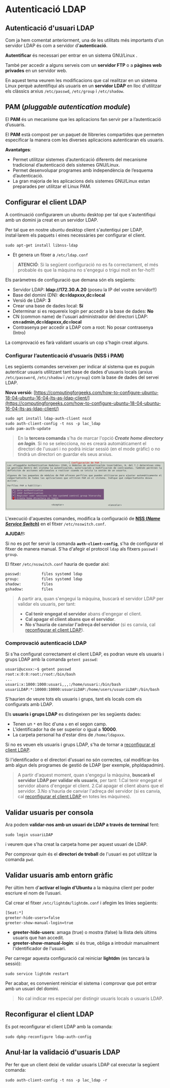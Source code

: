 # Autenticació LDAP

## Autenticació d'usuari LDAP

Com ja hem comentat anteriorment, una de les utilitats més importants d'un servidor LDAP és com a servidor d'**autenticació**.

**Autentificar** és necessari per entrar en un sistema GNU/Linux .

També per accedir a alguns serveis com un **servidor FTP** o a **pàgines web privades** en un servidor web.

En aquest tema veurem les modificacions que cal realitzar en un sistema Linux perquè autentifiqui als usuaris en un **servidor LDAP** en lloc d'utilitzar els clàssics arxius `/etc/passwd`, `/etc/group` i `/etc/shadow`.

## PAM \(_pluggable autentication module_\)

El **PAM** és un mecanisme que les aplicacions fan servir per a l’autenticació d’usuaris.

El **PAM** està compost per un paquet de llibreries compartides que permeten especificar la manera com les diverses aplicacions autenticaran els usuaris.

**Avantatges**:

* Permet utilitzar sistemes d’autenticació diferents del mecanisme tradicional d’autenticació dels sistemes GNU/Linux.
* Permet desenvolupar programes amb independència de l’esquema d’autenticació.
* La gran majoria de les aplicacions dels sistemes GNU/Linux estan preparades per utilitzar el Linux PAM.

## Configurar el client LDAP

A continuació configurarem un ubuntu desktop per tal que s'autentifiqui amb un domini ja creat en un servidor LDAP.

Per tal que en nostre ubuntu desktop client s'autentiqui per LDAP, instal·larem els paquets i eines necessàries per configurar el client.

`sudo apt-get install libnss-ldap`

* Et genera un fitxer a `/etc/ldap.conf`

> **ATENCIÓ**: Si la següent configuració no es fa correctament, el més probable és que la màquina no s'engegui o trigui molt en fer-ho!!!

Els paràmetres de configuració que demana són els següents:

* Servidor LDAP: **ldap://172.30.A.20** \(poseu la IP del vostre servidor!!\)
* Base del domini \(DN\): **dc=ldapxxx,dc=local**
* Versió de LDAP: **3**
* Crear una base de dades local: **Sí**
* Determinar si es requereix login per accedir a la base de dades: **No**
* CN \(common name\) de l'usuari administrador del directori LDAP: **cn=admin,dc=ldapxxx,dc=local**
* Contrasenya per accedir a LDAP com a root: No posar contrasenya \(Intro\)

La comprovació es farà validant usuaris un cop s'hagin creat alguns.

### Configurar l’autenticació d’usuaris \(NSS i PAM\)

Les següents comandes serveixen per indicar al sistema que es puguin autenticar usuaris utilitzant tant base de dades d'usuaris locals \(arxius `/etc/password`, `/etc/shadow` i `/etc/group`\) com la base de dades del servei LDAP.

**Nova versió:** [https://computingforgeeks.com/how-to-configure-ubuntu-18-04-ubuntu-16-04-lts-as-ldap-client/](https://computingforgeeks.com/how-to-configure-ubuntu-18-04-ubuntu-16-04-lts-as-ldap-client/)

```text
sudo apt install ldap-auth-client nscd
sudo auth-client-config -t nss -p lac_ldap
sudo pam-auth-update
```

> En la **tercera comanda** s'ha de marcar l'opció _**Create home directory on login**_. Si no se selecciona, no es crearà automàticament el directori de l'usuari i no podrà iniciar sessió \(en el mode gràfic\) o no tindrà un directori on guardar els seus arxius.

![](../../.gitbook/assets/uf2-nsspam.png)

L'execució d'aquestes comandes, modifica la configuració de [**NSS \(**_**Name Service Switch**_**\)**](https://es.wikipedia.org/wiki/Name_Service_Switch) en el fitxer `/etc/nsswitch.conf`.

**AJUDA!!:**

Si no es pot fer servir la comanda **`auth-client-config`**, s'ha de configurar el fitxer de manera manual. S'ha d'afegir el protocol `ldap` als fitxers `passwd` i `group`.

El fitxer `/etc/nsswitch.conf` hauria de quedar així:

```text
passwd:         files systemd ldap
group:          files systemd ldap
shadow:         files
gshadow:        files
```

> A partir ara, quan s'engegui la màquina, buscarà el servidor LDAP per validar els usuaris, per tant:
>
> * **Cal tenir engegat el servidor** abans d'engegar el client.
> * **Cal apagar el client abans que el servidor**.
> * **No s'hauria de canviar l'adreça del servidor** \(si es canvia, cal [reconfigurar el client LDAP](uf2-auteticacio-ldap.md#reconfigurar-el-client-ldap)\).

### Comprovació autenticació LDAP

Si s'ha configurat correctament el client LDAP, es podran veure els usuaris i grups LDAP amb la comanda `getent passwd`:

```text
usuari@ucxxx:~$ getent passwd
root:x:0:0:root:/root:/bin/bash
...
usuari:x:1000:1000:usuari,,,:/home/usuari:/bin/bash
usuariLDAP:*:10000:10000:usuariLDAP:/home/users/usuariLDAP:/bin/bash
```

S'haurien de veure tots els usuaris i grups, tant els locals com els configurats amb LDAP.

Els **usuaris i grups LDAP** es distingeixen per les següents dades:

* Tenen un `*` en lloc d'una `x` en el segon camp.
* L'identificador ha de ser superior o igual a **10000**.
* La carpeta personal ha d'estar dins de `/home/ldapxxx`.

Si no es veuen els usuaris i grups LDAP, s'ha de tornar a [reconfigurar el client LDAP](uf2-auteticacio-ldap.md#reconfigurar-el-client-ldap).

Si l'identificador o el directori d'usuari no són correctes, cal modificar-los amb algun dels programes de gestió de LDAP \(per exemple, phpldapadmin\).

> A partir d'aquest moment, quan s'engegui la màquina, **buscarà el servidor LDAP per validar els usuaris**, per tant: 1.Cal tenir engegat el servidor abans d'engegar el client. 2.Cal apagar el client abans que el servidor. 3.No s'hauria de canviar l'adreça del servidor \(si es canvia, cal [reconfigurar el client LDAP](uf2-auteticacio-ldap.md#reconfigurar-el-client-ldap) en totes les màquines\).

## Validar usuaris per consola

Ara podem **validar-nos amb un usuari de LDAP a través de terminal** fent:

`sudo login usuariLDAP`

i veurem que s'ha creat la carpeta home per aquest usuari de LDAP.

Per comprovar quin és el **directori de treball** de l'usuari es pot utilitzar la comanda `pwd`.

## Validar usuaris amb entorn gràfic

Per últim hem d'**activar el login d’Ubuntu** a la màquina client per poder escriure el nom de l’usuari.

Cal crear el fitxer `/etc/lightdm/lightdm.conf` i afegim les línies següents:

```text
[Seat:*] 
greeter-hide-users=false
greeter-show-manual-login=true
```

* **greeter-hide-users**: amaga \(true\) o mostra \(false\) la llista dels últims usuaris que han accedit.
* **greeter-show-manual-login**: si és true, obliga a introduir manualment l'identificador de l'usuari.

Per carregar aquesta configuració cal reiniciar **lightdm** \(es tancarà la sessió\):

`sudo service lightdm restart`

Per acabar, es convenient reiniciar el sistema i comprovar que pot entrar amb un usuari del domini.

> No cal indicar res especial per distingir usuaris locals o usuaris LDAP.

## Reconfigurar el client LDAP

Es pot reconfigurar el client LDAP amb la comanda:

`sudo dpkg-reconfigure ldap-auth-config`

## Anul·lar la validació d'usuaris LDAP

Per fer que un client deixi de validar usuaris LDAP cal executar la següent comanda:

`sudo auth-client-config -t nss -p lac_ldap -r`

